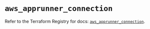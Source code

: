 # `aws_apprunner_connection`

Refer to the Terraform Registry for docs: [`aws_apprunner_connection`](https://registry.terraform.io/providers/hashicorp/aws/5.33.0/docs/resources/apprunner_connection).
